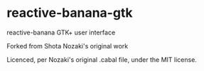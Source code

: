 reactive-banana-gtk
===================

reactive-banana GTK+ user interface

Forked from Shota Nozaki's original work

Licenced, per Nozaki's original .cabal file, under the MIT license.

